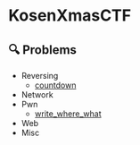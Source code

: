 # KosenXmasCTF
## 🔍 Problems
- Reversing
  - [countdown](https://github.com/KosenXmasCTF/countdown)
- Network
- Pwn
  - [write_where_what](https://github.com/KosenXmasCTF/write_where_what.git)
- Web
- Misc
